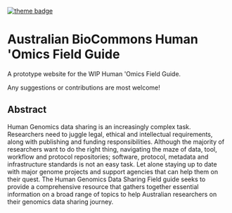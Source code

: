 [![theme badge](https://img.shields.io/badge/ELIXIR%20toolkit%20theme-jekyll-blue?color=0d6efd)](https://github.com/ELIXIR-Belgium/elixir-toolkit-theme)

# Australian BioCommons Human 'Omics Field Guide


A prototype website for the WIP Human 'Omics Field Guide.

Any suggestions or contributions are most welcome!

## Abstract

Human Genomics data sharing is an increasingly complex task. Researchers need to juggle legal, ethical and intellectual requirements, along with publishing and funding responsibilities. Although the majority of researchers want to do the right thing, navigating the maze of data, tool, workflow and protocol repositories; software, protocol, metadata and infrastructure standards is not an easy task. Let alone staying up to date with major genome projects and support agencies that can help them on their quest. The Human Genomics Data Sharing Field guide seeks to provide a comprehensive resource that gathers together essential information on a broad range of topics to help Australian researchers on their genomics data sharing journey. 

